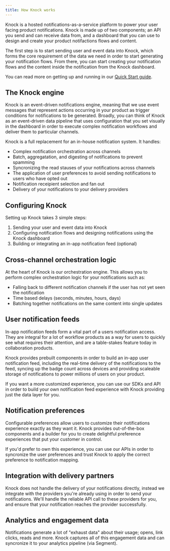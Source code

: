 ```yaml
---
title: How Knock works
---
```


Knock is a hosted notifications-as-a-service platform to power your user facing product notifications.
Knock is made up of two components; an API you send and can receive data from, and a dashboard that
you can use to design and create your product notifactions flows and content.

The first step is to start sending user and event data into Knock, which forms the core requirement
of the data we need in order to start generating your notification flows. From there, you can start
creating your notification flows and the content inside the notification from the Knock dashboard.

You can read more on getting up and running in our [Quick Start guide](/getting-started/quick-start).

## The Knock engine

Knock is an event-driven notifications engine, meaning that we use event messages that represent actions occurring in
your product as trigger conditions for notifications to be generated. Broadly, you can think of Knock
as an event-driven data pipeline that uses configuration that you set visually in the dashboard in order
to execute complex notification workflows and deliver them to particular channels.

Knock is a full replacement for an in-house notification system. It handles:

- Complex notification orchestration across channels
- Batch, aggregatation, and digesting of notifications to prevent spamming
- Syncronizing the read stauses of your notifications across channels
- The application of user preferences to avoid sending notifications to users who have opted out
- Notification receipient selection and fan out
- Delivery of your notifications to your delivery providers

## Configuring Knock

Setting up Knock takes 3 simple steps:

1. Sending your user and event data into Knock
2. Configuring notification flows and designing notifications using the Knock dashboard
3. Building or integrating an in-app notification feed (optional)

## Cross-channel orchestration logic

At the heart of Knock is our orchestration engine. This allows you to perform complex orchestration
logic for your notifications such as:

- Falling back to different notification channels if the user has not yet seen the notification
- Time based delays (seconds, minutes, hours, days)
- Batching together notifications on the same content into single updates

## User notification feeds

In-app notification feeds form a vital part of a users notification access. They are integral for
a lot of workflow products as a way for users to quickly see what requires their attention,
and are a table-stakes feature today in collaboration products.

Knock provides prebuilt components in order to build an in-app user notification feed, including
the real-time delivery of the notifications to the feed, syncing up the badge count across devices
and providing scaleable storage of notifications to power millions of users on your product.

If you want a more customized experience, you can use our SDKs and API in order to build your own
notification feed experience with Knock providing just the data layer for you.

## Notification preferences

Configurable preferences allow users to customize their notifications experience exactly as they
want it. Knock provides out-of-the-box components and a builder for you to create delightful
preference experiences that put your customer in control.

If you'd prefer to own this experience, you can use our APIs in order to syncronize the user
preferences and trust Knock to apply the correct preference to notification mapping.

## Integration with delivery partners

Knock does not handle the delivery of your notifications directly, instead we integrate with the
providers you're already using in order to send your notifications. We'll handle the reliable
API call to these providers for you, and ensure that your notification reaches the provider
successfully.

## Analytics and engagement data

Notifications generate a lot of "exhaust data" about their usage; opens, link clicks, reads and more.
Knock captures all of this engagement data and can syncronize it to your analytics pipeline (via Segment).
